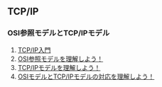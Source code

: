 
## TCP/IP
### OSI参照モデルとTCP/IPモデル
1. [TCP/IP入門](https://t2k2pp.github.io/AIXA/leancontents/tcp_ip/tcpip-slides.html)
1. [OSI参照モデルを理解しよう！](https://t2k2pp.github.io/AIXA/leancontents/tcp_ip/osi-simple.html)
1. [TCP/IPモデルを理解しよう！](https://t2k2pp.github.io/AIXA/leancontents/tcp_ip/tcpip-simple.html)
1. [OSIモデルとTCP/IPモデルの対応を理解しよう！](https://t2k2pp.github.io/AIXA/leancontents/tcp_ip/model-comparison.html)

